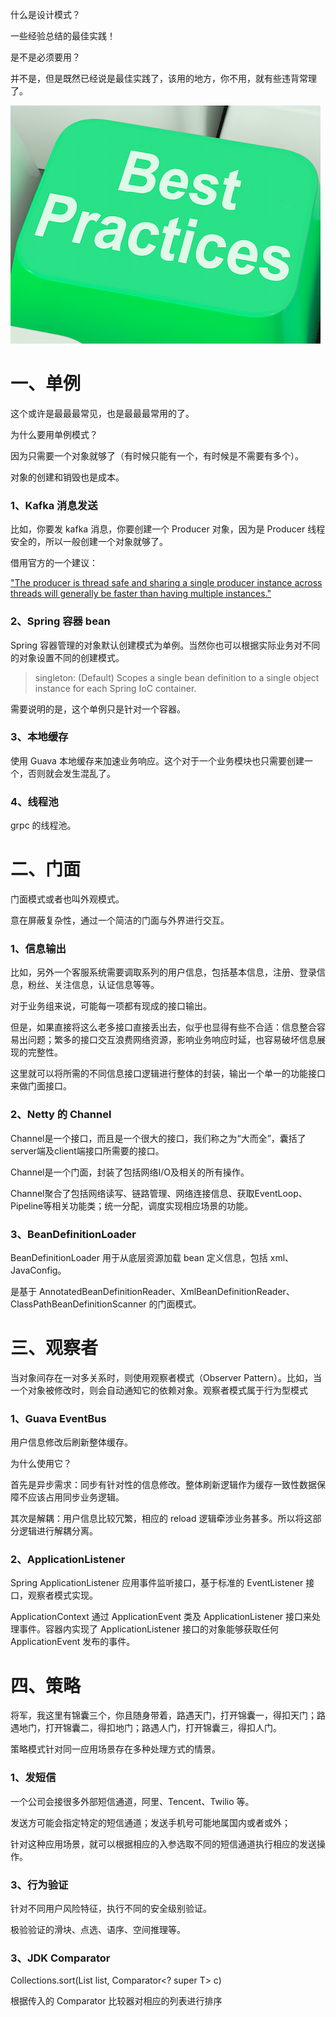 什么是设计模式？

一些经验总结的最佳实践！

是不是必须要用？

并不是，但是既然已经说是最佳实践了，该用的地方，你不用，就有些违背常理了。

![pattern](../pic/pattern.png)

# 一、单例

这个或许是最最最常见，也是最最最常用的了。

为什么要用单例模式？

因为只需要一个对象就够了（有时候只能有一个，有时候是不需要有多个）。

对象的创建和销毁也是成本。

### 1、Kafka 消息发送

比如，你要发 kafka 消息，你要创建一个 Producer 对象，因为是 Producer 线程安全的，所以一般创建一个对象就够了。

借用官方的一个建议：

["The producer is thread safe and sharing a single producer instance across threads will generally be faster than having multiple instances."](https://kafka.apache.org/23/javadoc/org/apache/kafka/clients/producer/KafkaProducer.html#:~:text=The%20producer%20is%20thread%20safe%20and%20sharing%20a,strings%20containing%20sequential%20numbers%20as%20the%20key%2Fvalue%20pairs.)

### 2、Spring 容器 bean

Spring 容器管理的对象默认创建模式为单例。当然你也可以根据实际业务对不同的对象设置不同的创建模式。

> singleton: (Default) Scopes a single bean definition to a single object instance for each Spring IoC container.

需要说明的是，这个单例只是针对一个容器。

### 3、本地缓存

使用 Guava 本地缓存来加速业务响应。这个对于一个业务模块也只需要创建一个，否则就会发生混乱了。

### 4、线程池

grpc 的线程池。

# 二、门面

门面模式或者也叫外观模式。

意在屏蔽复杂性，通过一个简洁的门面与外界进行交互。

### 1、信息输出

比如，另外一个客服系统需要调取系列的用户信息，包括基本信息，注册、登录信息，粉丝、关注信息，认证信息等等。

对于业务组来说，可能每一项都有现成的接口输出。

但是，如果直接将这么老多接口直接丢出去，似乎也显得有些不合适：信息整合容易出问题；繁多的接口交互浪费网络资源，影响业务响应时延，也容易破坏信息展现的完整性。

这里就可以将所需的不同信息接口逻辑进行整体的封装，输出一个单一的功能接口来做门面接口。

### 2、Netty 的 Channel

Channel是一个接口，而且是一个很大的接口，我们称之为“大而全”，囊括了server端及client端接口所需要的接口。

Channel是一个门面，封装了包括网络I/O及相关的所有操作。

Channel聚合了包括网络读写、链路管理、网络连接信息、获取EventLoop、Pipeline等相关功能类；统一分配，调度实现相应场景的功能。

### 3、BeanDefinitionLoader

BeanDefinitionLoader 用于从底层资源加载 bean 定义信息，包括 xml、JavaConfig。

是基于 AnnotatedBeanDefinitionReader、XmlBeanDefinitionReader、ClassPathBeanDefinitionScanner 的门面模式。

# 三、观察者

当对象间存在一对多关系时，则使用观察者模式（Observer Pattern）。比如，当一个对象被修改时，则会自动通知它的依赖对象。观察者模式属于行为型模式

### 1、Guava EventBus

用户信息修改后刷新整体缓存。

为什么使用它？

首先是异步需求：同步有针对性的信息修改。整体刷新逻辑作为缓存一致性数据保障不应该占用同步业务逻辑。

其次是解耦：用户信息比较冗繁，相应的 reload 逻辑牵涉业务甚多。所以将这部分逻辑进行解耦分离。

### 2、ApplicationListener

Spring ApplicationListener 应用事件监听接口，基于标准的 EventListener 接口，观察者模式实现。

ApplicationContext 通过 ApplicationEvent 类及 ApplicationListener 接口来处理事件。容器内实现了 ApplicationListener 接口的对象能够获取任何 ApplicationEvent 发布的事件。

# 四、策略

将军，我这里有锦囊三个，你且随身带着，路遇天门，打开锦囊一，得扣天门；路遇地门，打开锦囊二，得扣地门；路遇人门，打开锦囊三，得扣人门。

策略模式针对同一应用场景存在多种处理方式的情景。

### 1、发短信

一个公司会接很多外部短信通道，阿里、Tencent、Twilio 等。

发送方可能会指定特定的短信通道；发送手机号可能地属国内或者或外；

针对这种应用场景，就可以根据相应的入参选取不同的短信通道执行相应的发送操作。

### 3、行为验证

针对不同用户风险特征，执行不同的安全级别验证。

极验验证的滑块、点选、语序、空间推理等。

### 3、JDK Comparator

Collections.sort(List<T> list, Comparator<? super T> c)

根据传入的 Comparator 比较器对相应的列表进行排序
